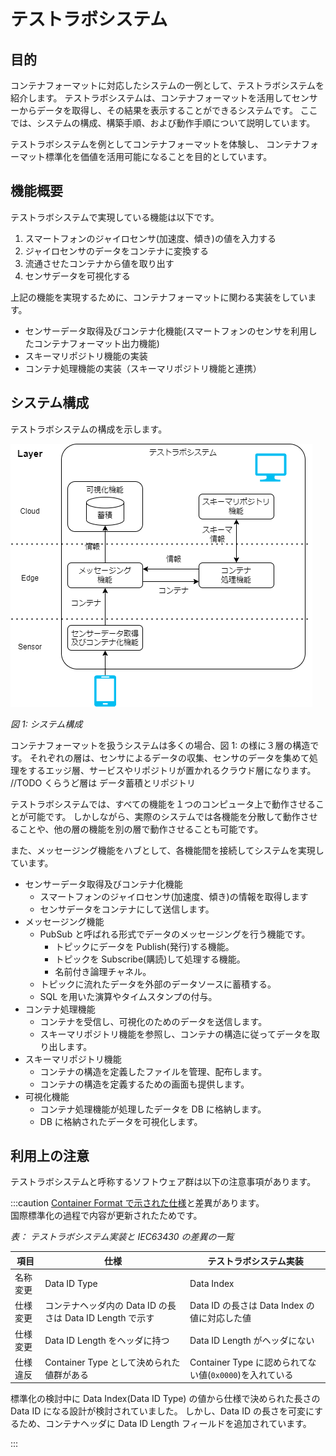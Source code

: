 # テストラボシステム

## 目的

コンテナフォーマットに対応したシステムの一例として、テストラボシステムを紹介します。
テストラボシステムは、コンテナフォーマットを活用してセンサーからデータを取得し、その結果を表示することができるシステムです。
ここでは、システムの構成、構築手順、および動作手順について説明しています。

テストラボシステムを例としてコンテナフォーマットを体験し、
コンテナフォーマット標準化を価値を活用可能になることを目的としています。

## 機能概要

テストラボシステムで実現している機能は以下です。

1. スマートフォンのジャイロセンサ(加速度、傾き)の値を入力する
2. ジャイロセンサのデータをコンテナに変換する
3. 流通させたコンテナから値を取り出す
4. センサデータを可視化する

上記の機能を実現するために、コンテナフォーマットに関わる実装をしています。

- センサーデータ取得及びコンテナ化機能(スマートフォンのセンサを利用したコンテナフォーマット出力機能)
- スキーマリポジトリ機能の実装
- コンテナ処理機能の実装（スキーマリポジトリ機能と連携）

## システム構成

テストラボシステムの構成を示します。

![システム構成](environment/overview_on_pc.drawio.png)

_図 1: システム構成_

コンテナフォーマットを扱うシステムは多くの場合、図 1: の様に３層の構造です。
それぞれの層は、センサによるデータの収集、センサのデータを集めて処理をするエッジ層、サービスやリポジトリが置かれるクラウド層になります。
//TODO くらうど層は データ蓄積とリポジトリ


テストラボシステムでは、すべての機能を１つのコンピュータ上で動作させることが可能です。
しかしながら、実際のシステムでは各機能を分散して動作させることや、他の層の機能を別の層で動作させることも可能です。


また、メッセージング機能をハブとして、各機能間を接続してシステムを実現しています。

- センサーデータ取得及びコンテナ化機能
  - スマートフォンのジャイロセンサ(加速度、傾き)の情報を取得します
  - センサデータをコンテナにして送信します。
- メッセージング機能
  - PubSub と呼ばれる形式でデータのメッセージングを行う機能です。
    - トピックにデータを Publish(発行)する機能。
    - トピックを Subscribe(購読)して処理する機能。
    - 名前付き論理チャネル。
  - トピックに流れたデータを外部のデータソースに蓄積する。
  - SQL を用いた演算やタイムスタンプの付与。
- コンテナ処理機能
  - コンテナを受信し、可視化のためのデータを送信します。
  - スキーマリポジトリ機能を参照し、コンテナの構造に従ってデータを取り出します。
- スキーマリポジトリ機能
  - コンテナの構造を定義したファイルを管理、配布します。
  - コンテナの構造を定義するための画面も提供します。
- 可視化機能
  - コンテナ処理機能が処理したデータを DB に格納します。
  - DB に格納されたデータを可視化します。
  

## 利用上の注意

テストラボシステムと呼称するソフトウェア群は以下の注意事項があります。

:::caution
[Container Format で示された仕様](./spec_guide)と差異があります。  
国際標準化の過程で内容が更新されたためです。

_表： テストラボシステム実装と IEC63430 の差異の一覧_

| 項目     | 仕様                                                      | テストラボシステム実装                                  |
| -------- | --------------------------------------------------------- | ------------------------------------------------------- |
| 名称変更 | Data ID Type                                              | Data Index                                              |
| 仕様変更 | コンテナヘッダ内の Data ID の長さは Data ID Length で示す | Data ID の長さは Data Index の値に対応した値            |
| 仕様変更 | Data ID Length をヘッダに持つ                             | Data ID Length がヘッダにない                           |
| 仕様違反 | Container Type として決められた値群がある                 | Container Type に認められてない値(`0x0000`)を入れている |

標準化の検討中に Data Index(Data ID Type) の値から仕様で決められた長さの Data ID になる設計が検討されていました。
しかし、Data ID の長さを可変にするため、コンテナヘッダに Data ID Length フィールドを追加されています。

:::
